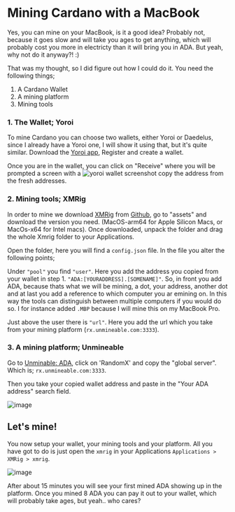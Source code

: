 # Mining Cardano with a MacBook

Yes, you can mine on your MacBook, is it a good idea? Probably not, because it goes slow and will take you ages to get anything, which will probably cost you more in electricty than it will bring you in ADA. But yeah, why not do it anyway?! :)

That was my thought, so I did figure out how I could do it. You need the following things;

1. A Cardano Wallet
2. A mining platform
3. Mining tools

### 1. The Wallet; Yoroi

To mine Cardano you can choose two wallets, either Yoroi or Daedelus, since I already have a Yoroi one, I will show it using that, but it's quite similar.
Download the [Yoroi app](https://yoroi-wallet.com), Register and create a wallet. 

Once you are in the wallet, you can click on "Receive" where you will be prompted a screen with a ![yoroi wallet screenshot](https://user-images.githubusercontent.com/5363051/119467007-7055db00-bd45-11eb-9738-322baa6b4979.png) copy the address from the fresh addresses.


### 2. Mining tools; XMRig

In order to mine we download [XMRig](https://xmrig.com/) from [Github](https://github.com/xmrig/xmrig/releases), go to "assets" and download the version you need. (MacOS-arm64 for Apple Silicon Macs, or MacOs-x64 for Intel macs). Once downloaded, unpack the folder and drag the whole Xmrig folder to your Applications.

Open the folder, here you will find a `config.json` file. In the file you alter the following points;

Under `"pool"` you find `"user"`. Here you add the address you copied from your wallet in step 1. `"ADA:[YOURADDRESS].[SOMENAME]"`. So, in front you add ADA, because thats what we will be mining, a dot, your address, another dot and at last you add a reference to which computer you ar emining on. In this way the tools can distinguish between multiple computers if you would do so. I for instance added `.MBP` because I will mine this on my MacBook Pro.

Just above the user there is `"url"`. Here you add the url which you take from your mining platform (`rx.unmineable.com:3333`).


### 3. A mining platform; Unmineable

Go to [Unminable: ADA](https://unmineable.com/coins/ADA), click on 'RandomX' and copy the "global server". Which is; `rx.unmineable.com:3333`. 

Then you take your copied wallet address and paste in the "Your ADA address" search field. 

![image](https://user-images.githubusercontent.com/5363051/119468778-0f2f0700-bd47-11eb-9254-e0df383b845a.png)


## Let's mine!

You now setup your wallet, your mining tools and your platform. All you have got to do is just open the `xmrig` in your Applications `Applications > XMRig > xmrig`. 

![image](https://user-images.githubusercontent.com/5363051/119469289-7fd62380-bd47-11eb-8a0e-661a56ae7b8c.png)


After about 15 minutes you will see your first mined ADA showing up in the platform. Once you mined 8 ADA you can pay it out to your wallet, which will probably take ages, but yeah.. who cares?
